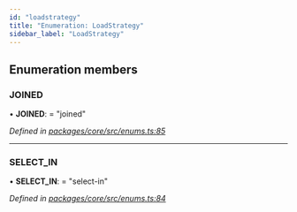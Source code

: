 ```yaml
---
id: "loadstrategy"
title: "Enumeration: LoadStrategy"
sidebar_label: "LoadStrategy"
---
```


## Enumeration members

### JOINED

•  **JOINED**:  = "joined"

*Defined in [packages/core/src/enums.ts:85](https://github.com/mikro-orm/mikro-orm/blob/18b580bb42/packages/core/src/enums.ts#L85)*

___

### SELECT\_IN

•  **SELECT\_IN**:  = "select-in"

*Defined in [packages/core/src/enums.ts:84](https://github.com/mikro-orm/mikro-orm/blob/18b580bb42/packages/core/src/enums.ts#L84)*
